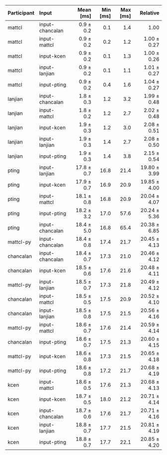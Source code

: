 | Participant | Input | Mean [ms] | Min [ms] | Max [ms] | Relative |
|:---|:---|---:|---:|---:|---:|
| mattcl | input-chancalan | 0.9 ± 0.2 | 0.1 | 1.4 | 1.00 |
| mattcl | input-mattcl | 0.9 ± 0.2 | 0.2 | 1.2 | 1.00 ± 0.27 |
| mattcl | input-kcen | 0.9 ± 0.2 | 0.1 | 1.3 | 1.00 ± 0.26 |
| mattcl | input-lanjian | 0.9 ± 0.2 | 0.1 | 1.1 | 1.01 ± 0.27 |
| mattcl | input-pting | 0.9 ± 0.2 | 0.4 | 1.6 | 1.04 ± 0.27 |
| lanjian | input-chancalan | 1.8 ± 0.3 | 1.2 | 3.2 | 1.99 ± 0.48 |
| lanjian | input-mattcl | 1.8 ± 0.2 | 1.2 | 2.7 | 2.02 ± 0.48 |
| lanjian | input-kcen | 1.9 ± 0.3 | 1.2 | 3.0 | 2.08 ± 0.51 |
| lanjian | input-lanjian | 1.9 ± 0.3 | 1.4 | 2.7 | 2.08 ± 0.50 |
| lanjian | input-pting | 1.9 ± 0.3 | 1.4 | 3.8 | 2.15 ± 0.54 |
| pting | input-lanjian | 17.8 ± 0.7 | 16.8 | 21.4 | 19.80 ± 3.99 |
| pting | input-kcen | 17.9 ± 0.7 | 16.9 | 20.9 | 19.85 ± 4.00 |
| pting | input-mattcl | 18.1 ± 0.8 | 16.8 | 20.9 | 20.04 ± 4.07 |
| pting | input-pting | 18.2 ± 3.2 | 17.0 | 57.6 | 20.24 ± 5.36 |
| pting | input-chancalan | 18.4 ± 5.0 | 16.8 | 65.4 | 20.38 ± 6.85 |
| mattcl-py | input-chancalan | 18.4 ± 0.8 | 17.4 | 21.7 | 20.45 ± 4.13 |
| chancalan | input-chancalan | 18.4 ± 0.7 | 17.3 | 21.0 | 20.46 ± 4.12 |
| chancalan | input-kcen | 18.5 ± 0.6 | 17.6 | 21.6 | 20.48 ± 4.11 |
| mattcl-py | input-lanjian | 18.5 ± 0.7 | 17.3 | 21.8 | 20.49 ± 4.12 |
| chancalan | input-mattcl | 18.5 ± 0.5 | 17.5 | 20.9 | 20.52 ± 4.10 |
| chancalan | input-lanjian | 18.5 ± 0.8 | 17.5 | 21.5 | 20.56 ± 4.16 |
| mattcl-py | input-mattcl | 18.6 ± 0.7 | 17.6 | 21.4 | 20.59 ± 4.14 |
| chancalan | input-pting | 18.6 ± 0.7 | 17.5 | 21.3 | 20.60 ± 4.15 |
| mattcl-py | input-kcen | 18.6 ± 0.8 | 17.3 | 21.5 | 20.65 ± 4.18 |
| mattcl-py | input-pting | 18.6 ± 0.8 | 17.2 | 21.7 | 20.68 ± 4.19 |
| kcen | input-mattcl | 18.6 ± 0.5 | 17.6 | 21.3 | 20.68 ± 4.13 |
| kcen | input-kcen | 18.7 ± 0.5 | 18.0 | 21.2 | 20.71 ± 4.14 |
| kcen | input-chancalan | 18.7 ± 0.6 | 17.6 | 21.7 | 20.71 ± 4.16 |
| kcen | input-lanjian | 18.8 ± 0.7 | 17.7 | 21.5 | 20.81 ± 4.19 |
| kcen | input-pting | 18.8 ± 0.7 | 17.7 | 22.1 | 20.85 ± 4.20 |
